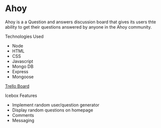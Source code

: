 # Ahoy
Ahoy is a a Question and answers discussion board that gives its users thte ability to get their questions answered by anyone in the Ahoy community.

Technologies Used
* Node
* HTML
* CSS
* Javascript
* Mongo DB
* Express
* Mongoose

[Trello Board](https://trello.com/b/urfF3udP)


Icebox Features
* Implement random user/question generator
* Display random questions on homepage
* Comments
* Messaging
